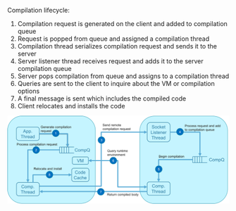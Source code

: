 Compilation lifecycle:

1. Compilation request is generated on the client and added to compilation queue
1. Request is popped from queue and assigned a compilation thread
1. Compilation thread serializes compilation request and sends it to the server
1. Server listener thread receives request and adds it to the server compilation queue
1. Server pops compilation from queue and assigns to a compilation thread
1. Queries are sent to the client to inquire about the VM or compilation options
1. A final message is sent which includes the compiled code
1. Client relocates and installs the code

![Architecture](Architecture.png "Architecture diagram")
